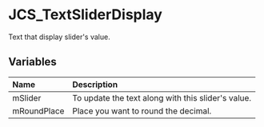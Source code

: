 # JCS_TextSliderDisplay

Text that display slider's value.

## Variables

| Name        | Description                                        |
|:------------|:---------------------------------------------------|
| mSlider     | To update the text along with this slider's value. |
| mRoundPlace | Place you want to round the decimal.               |
